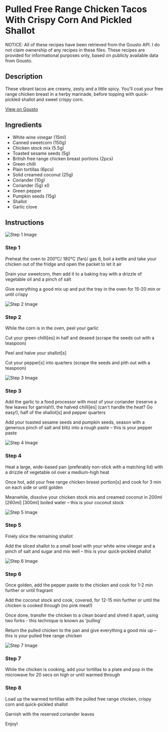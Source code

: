 # Pulled Free Range Chicken Tacos With Crispy Corn And Pickled Shallot

NOTICE: All of these recipes have been retrieved from the Gousto API. I do not claim ownership of any recipes in these files. These recipes are provided for informational purposes only, based on publicly available data from Gousto.

## Description

These vibrant tacos are creamy, zesty and a little spicy. You'll coat your free range chicken breast in a herby marinade, before topping with quick-pickled shallot and sweet crispy corn. 

[View on Gousto](https://www.gousto.co.uk/recipes/cookbook/pulled-free-range-chicken-tacos-with-crispy-corn)

## Ingredients

- White wine vinegar (15ml)
- Canned sweetcorn (150g)
- Chicken stock mix (5.5g)
- Toasted sesame seeds (5g)
- British free range chicken breast portions (2pcs)
- Green chilli
- Plain tortillas (6pcs)
- Solid creamed coconut (25g)
- Coriander (10g)
- Coriander (5g) x0
- Green pepper
- Pumpkin seeds (15g)
- Shallot
- Garlic clove

## Instructions

![Step 1 Image](https://production-media.gousto.co.uk/cms/recipe-step-image/Step-1-1718791296996-x200.jpg)

### Step 1

Preheat the oven to 200°C/ 180°C (fan)/ gas 6, boil a kettle and take your chicken out of the fridge and open the packet to let it air

Drain your sweetcorn, then add it to a baking tray with a drizzle of vegetable oil and a pinch of salt

Give everything a good mix up and put the tray in the oven for 15-20 min or until crispy

![Step 2 Image](https://production-media.gousto.co.uk/cms/recipe-step-image/Step-2-1718791308599-x200.jpg)

### Step 2

While the corn is in the oven, peel your garlic

Cut your green chilli[es] in half and deseed (scrape the seeds out with a teaspoon)

Peel and halve your shallot[s]

Cut your pepper[s] into quarters (scrape the seeds and pith out with a teaspoon)

![Step 3 Image](https://production-media.gousto.co.uk/cms/recipe-step-image/Step-3-1718791312671-x200.jpg)

### Step 3

Add the garlic to a food processor with most of your coriander (reserve a few leaves for garnish!), the halved chilli[es] (can't handle the heat? Go easy!), half of the shallot[s] and pepper quarters

Add your toasted sesame seeds and pumpkin seeds, season with a generous pinch of salt and blitz into a rough paste – this is your pepper paste

![Step 4 Image](https://production-media.gousto.co.uk/cms/recipe-step-image/Step-4-1718791321193-x200.jpg)

### Step 4

Heat a large, wide-based pan (preferably non-stick with a matching lid) with a drizzle of vegetable oil over a medium-high heat

Once hot, add your free range chicken breast portion[s] and cook for 3 min on each side or until golden

Meanwhile, dissolve your chicken stock mix and creamed coconut in 200ml<span class="text-danger"> <span class="text-purple">[260ml]</span> [300ml] </span>boiled water – this is your coconut stock

![Step 5 Image](https://production-media.gousto.co.uk/cms/recipe-step-image/Step-5-1718791327446-x200.jpg)

### Step 5

Finely slice the remaining shallot

Add the sliced shallot to a small bowl with your white wine vinegar and a pinch of salt and sugar and mix well – this is your quick-pickled shallot

![Step 6 Image](https://production-media.gousto.co.uk/cms/recipe-step-image/Step-6-1718791332270-x200.jpg)

### Step 6

Once golden, add the pepper paste to the chicken and cook for 1-2 min further or until fragrant

Add the coconut stock and cook, covered, for 12-15 min further or until the chicken is cooked through (no pink meat!)

Once done, transfer the chicken to a clean board and shred it apart, using two forks - this technique is known as ‘pulling’

Return the pulled chicken to the pan and give everything a good mix up – this is your pulled free range chicken

![Step 7 Image](https://production-media.gousto.co.uk/cms/recipe-step-image/Plain-tortillas-on-a-plate-1718791775720-x200.jpg)

### Step 7

While the chicken is cooking, add your tortillas to a plate and pop in the microwave for 20 secs on high or until warmed through

### Step 8

Load up the warmed tortillas with the pulled free range chicken, crispy corn and quick-pickled shallot

Garnish with the reserved coriander leaves

Enjoy!

